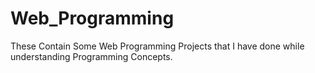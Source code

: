 # Web_Programming
These Contain Some Web Programming Projects that I have done while understanding Programming Concepts.
